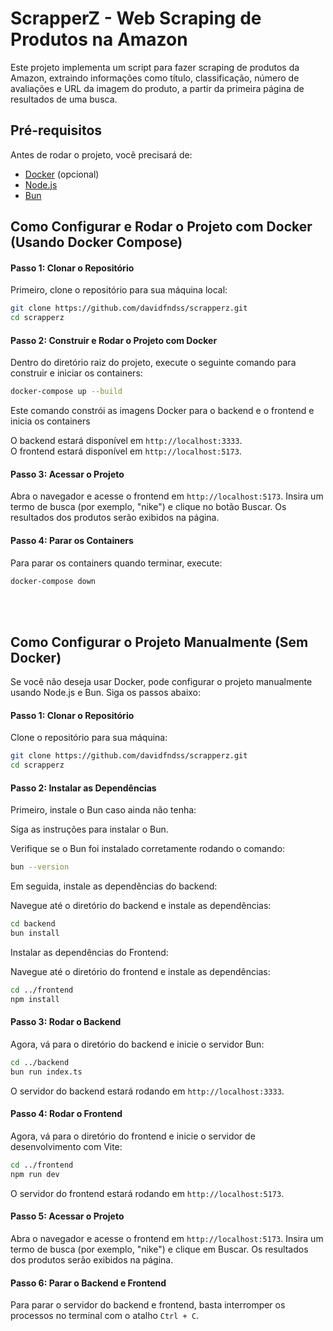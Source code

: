 # ScrapperZ - Web Scraping de Produtos na Amazon

Este projeto implementa um script para fazer scraping de produtos da Amazon, extraindo informações como título, classificação, número de avaliações e URL da imagem do produto, a partir da primeira página de resultados de uma busca.


## Pré-requisitos

Antes de rodar o projeto, você precisará de:

- [Docker](https://www.docker.com/) (opcional)
- [Node.js](https://nodejs.org/en/download)
- [Bun](https://bun.sh/)

## Como Configurar e Rodar o Projeto com Docker (Usando Docker Compose)

#### Passo 1: Clonar o Repositório

Primeiro, clone o repositório para sua máquina local:

```bash
git clone https://github.com/davidfndss/scrapperz.git
cd scrapperz
```

#### Passo 2: Construir e Rodar o Projeto com Docker
Dentro do diretório raiz do projeto, execute o seguinte comando para construir e iniciar os containers:

```bash
docker-compose up --build
```

Este comando constrói as imagens Docker para o backend e o frontend e inicia os containers

O backend estará disponível em `http://localhost:3333`.
<br>
O frontend estará disponível em `http://localhost:5173`.

#### Passo 3: Acessar o Projeto
Abra o navegador e acesse o frontend em `http://localhost:5173`. Insira um termo de busca (por exemplo, "nike") e clique no botão Buscar. Os resultados dos produtos serão exibidos na página.

#### Passo 4: Parar os Containers
Para parar os containers quando terminar, execute:

``` bash
docker-compose down
```

<br>
<br>

## Como Configurar o Projeto Manualmente (Sem Docker)
Se você não deseja usar Docker, pode configurar o projeto manualmente usando Node.js e Bun. Siga os passos abaixo:

#### Passo 1: Clonar o Repositório
Clone o repositório para sua máquina:

```bash
git clone https://github.com/davidfndss/scrapperz.git
cd scrapperz
```

#### Passo 2: Instalar as Dependências
Primeiro, instale o Bun caso ainda não tenha:

Siga as instruções para instalar o Bun.

Verifique se o Bun foi instalado corretamente rodando o comando:

```bash
bun --version
```

Em seguida, instale as dependências do backend:

Navegue até o diretório do backend e instale as dependências:

```bash
cd backend
bun install
```

Instalar as dependências do Frontend:

Navegue até o diretório do frontend e instale as dependências:

```bash
cd ../frontend
npm install
```

#### Passo 3: Rodar o Backend
Agora, vá para o diretório do backend e inicie o servidor Bun:

```bash
cd ../backend
bun run index.ts
```

O servidor do backend estará rodando em `http://localhost:3333`.

#### Passo 4: Rodar o Frontend
Agora, vá para o diretório do frontend e inicie o servidor de desenvolvimento com Vite:

```bash
cd ../frontend
npm run dev
```

O servidor do frontend estará rodando em `http://localhost:5173`.

#### Passo 5: Acessar o Projeto
Abra o navegador e acesse o frontend em `http://localhost:5173`. Insira um termo de busca (por exemplo, "nike") e clique em Buscar. Os resultados dos produtos serão exibidos na página.

#### Passo 6: Parar o Backend e Frontend
Para parar o servidor do backend e frontend, basta interromper os processos no terminal com o atalho `Ctrl + C`.
